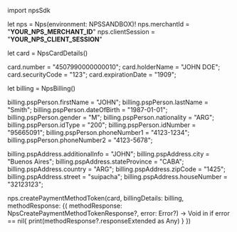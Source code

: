 import npsSdk

let nps = Nps(environment: NPSSANDBOX)!
nps.merchantId = "__YOUR_NPS_MERCHANT_ID__"
nps.clientSession = "__YOUR_NPS_CLIENT_SESSION__"

let card = NpsCardDetails()

card.number = "4507990000000010";
card.holderName = "JOHN DOE";
card.securityCode = "123";
card.expirationDate = "1909";

let billing = NpsBilling()

billing.pspPerson.firstName = "JOHN";
billing.pspPerson.lastName = "Smith";
billing.pspPerson.dateOfBirth = "1987-01-01";
billing.pspPerson.gender = "M";
billing.pspPerson.nationality = "ARG";
billing.pspPerson.idType = "200";
billing.pspPerson.idNumber = "95665091";
billing.pspPerson.phoneNumber1 = "4123-1234";
billing.pspPerson.phoneNumber2 = "4123-5678";

billing.pspAddress.additionalInfo = "JOHN";
billing.pspAddress.city = "Buenos Aires";
billing.pspAddress.stateProvince = "CABA";
billing.pspAddress.country = "ARG";
billing.pspAddress.zipCode = "1425";
billing.pspAddress.street = "suipacha";
billing.pspAddress.houseNumber = "32123123";

nps.createPaymentMethodToken(card, billingDetails: billing, methodResponse: {( methodResponse: NpsCreatePaymentMethodTokenResponse?, error: Error?) -> Void in
    if error == nil{
        print(methodResponse?.responseExtended as Any)
    }
})